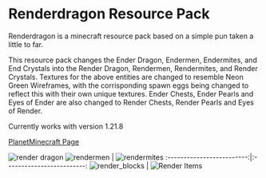 # Renderdragon Resource Pack
Renderdragon is a minecraft resource pack based on a simple pun taken a little to far.

This resource pack changes the Ender Dragon, Endermen, Endermites, and End Crystals into the Render Dragon, Rendermen, Rendermites, and Render Crystals.
Textures for the above entities are changed to resemble Neon Green Wireframes, with the corrisponding spawn eggs being changed to reflect this with their own unique textures.
Ender Chests, Ender Pearls and Eyes of Ender are also changed to Render Chests, Render Pearls and Eyes of Render.

Currently works with version 1.21.8

[PlanetMinecraft Page](https://www.planetminecraft.com/texture-pack/render-dragon)

![render dragon](https://github.com/user-attachments/assets/f3f7c6d4-e847-4a09-b2b7-70291bc00bd6)
![rendermen](https://github.com/user-attachments/assets/08387250-6b60-4b3b-9a61-aae34fdc2f50) |  ![rendermites](https://github.com/user-attachments/assets/b8d67956-3535-449d-b170-c55dd1a0c95a)
:-------------------------:|:-------------------------:
 ![render_blocks](https://github.com/user-attachments/assets/dd40954c-2793-4d2e-a879-cf03090f38e0) |  ![Render Items](https://github.com/user-attachments/assets/a3867271-2cbb-4883-bab0-cc357e4dc9c2)



